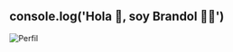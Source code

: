 ## console.log('Hola 👋, soy Brandol 🧑‍💻')

![Perfil](https://firebasestorage.googleapis.com/v0/b/build-website-1d58f.appspot.com/o/build.png?alt=media&token=645c995c-99a3-4121-9948-bef208bfc53f)
